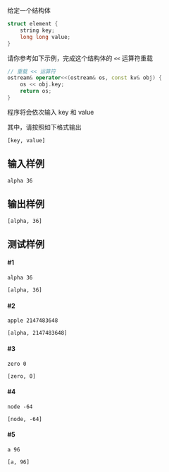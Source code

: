 给定一个结构体

```cpp
struct element {
	string key;
	long long value;
}
```

请你参考如下示例，完成这个结构体的 `<<` 运算符重载

```cpp
// 重载 << 运算符  
ostream& operator<<(ostream& os, const kv& obj) {  
    os << obj.key;  
    return os;  
}
```

程序将会依次输入 key 和 value

其中，请按照如下格式输出

```
[key, value]
```

## 输入样例

```
alpha 36
```

## 输出样例

```
[alpha, 36]
```

## 测试样例

#### #1
```
alpha 36
```

```
[alpha, 36]
```

#### #2
```
apple 2147483648
```

```
[alpha, 2147483648]
```

#### #3
```
zero 0
```

```
[zero, 0]
```

#### #4
```
node -64
```

```
[node, -64]
```

#### #5
```
a 96
```

```
[a, 96]
```
